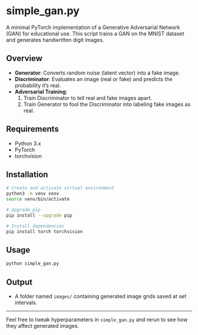 # simple_gan.py

A minimal PyTorch implementation of a Generative Adversarial Network (GAN) for educational use. This script trains a GAN on the MNIST dataset and generates handwritten digit images.

## Overview

-   **Generator**: Converts random noise (latent vector) into a fake image.
-   **Discriminator**: Evaluates an image (real or fake) and predicts the probability it’s real.
-   **Adversarial Training**:
    1. Train Discriminator to tell real and fake images apart.
    2. Train Generator to fool the Discriminator into labeling fake images as real.

## Requirements

-   Python 3.x
-   PyTorch
-   torchvision

## Installation

```bash
# Create and activate virtual environment
python3 -m venv venv
source venv/bin/activate

# Upgrade pip
pip install --upgrade pip

# Install dependencies
pip install torch torchvision
```

## Usage

```bash
python simple_gan.py
```

## Output

-   A folder named `images/` containing generated image grids saved at set intervals.

---

Feel free to tweak hyperparameters in `simple_gan.py` and rerun to see how they affect generated images.
